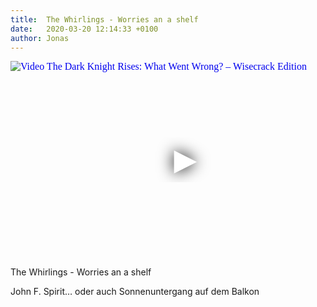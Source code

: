 ```yaml
---
title:  The Whirlings - Worries an a shelf
date:   2020-03-20 12:14:33 +0100
author: Jonas
---
```

<iframe
  width="560"
  height="315"
  src="https://www.youtube.com/embed/IN405DZSnag"
  srcdoc="<style>*{padding:0;margin:0;overflow:hidden}html,body{height:100%}img,span{position:absolute;width:100%;top:0;bottom:0;margin:auto}span{height:1.5em;text-align:center;font:48px/1.5 sans-serif;color:white;text-shadow:0 0 0.5em black}</style><a href=https://www.youtube.com/embed/IN405DZSnag?autoplay=1><img src=https://img.youtube.com/vi/IN405DZSnag/hqdefault.jpg alt='Video The Dark Knight Rises: What Went Wrong? – Wisecrack Edition'><span>▶</span></a>"
  frameborder="0"
  allow="accelerometer; autoplay; encrypted-media; gyroscope; picture-in-picture"
  allowfullscreen
></iframe>

The Whirlings - Worries an a shelf

John F. Spirit… oder auch Sonnenuntergang auf dem Balkon